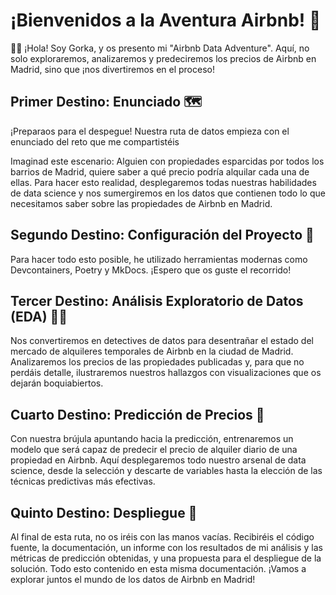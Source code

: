 # ¡Bienvenidos a la Aventura Airbnb! 🚀

🙋‍♂️ ¡Hola! Soy Gorka, y os presento mi "Airbnb Data Adventure". Aquí, no solo exploraremos, analizaremos y predeciremos los precios de Airbnb en Madrid, sino que ¡nos divertiremos en el proceso!

## Primer Destino: Enunciado 🗺️

¡Preparaos para el despegue! Nuestra ruta de datos empieza con el enunciado del reto que me compartistéis

Imaginad este escenario: Alguien con propiedades esparcidas por todos los barrios de Madrid, quiere saber a qué precio podría alquilar cada una de ellas. Para hacer esto realidad, desplegaremos todas nuestras habilidades de data science y nos sumergiremos en los datos que contienen todo lo que necesitamos saber sobre las propiedades de Airbnb en Madrid.

## Segundo Destino: Configuración del Proyecto 🔧

Para hacer todo esto posible, he utilizado herramientas modernas como Devcontainers, Poetry y MkDocs. ¡Espero que os guste el recorrido!

## Tercer Destino: Análisis Exploratorio de Datos (EDA) 🕵️‍♂️

Nos convertiremos en detectives de datos para desentrañar el estado del mercado de alquileres temporales de Airbnb en la ciudad de Madrid. Analizaremos los precios de las propiedades publicadas y, para que no perdáis detalle, ilustraremos nuestros hallazgos con visualizaciones que os dejarán boquiabiertos.

## Cuarto Destino: Predicción de Precios 🎯

Con nuestra brújula apuntando hacia la predicción, entrenaremos un modelo que será capaz de predecir el precio de alquiler diario de una propiedad en Airbnb. Aquí desplegaremos todo nuestro arsenal de data science, desde la selección y descarte de variables hasta la elección de las técnicas predictivas más efectivas.

## Quinto Destino: Despliegue 🚀

Al final de esta ruta, no os iréis con las manos vacías. Recibiréis el código fuente, la documentación, un informe con los resultados de mi análisis y las métricas de predicción obtenidas, y una propuesta para el despliegue de la solución. Todo esto contenido en esta misma documentación. ¡Vamos a explorar juntos el mundo de los datos de Airbnb en Madrid!
